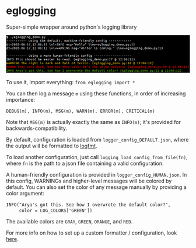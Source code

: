 # eglogging
Super-simple wrapper around python's logging library

![Eglogging Screenshot](screenshot.png)

To use it, import everything: `from eglogging import *`

You can then log a message `m` using these functions,
in order of increasing importance:

    DEBUG(m), INFO(m), MSG(m), WARN(m), ERROR(m), CRITICAL(m)

Note that `MSG(m)` is actually exactly the same as `INFO(m)`; it's provided for backwards-compatibility.

By default, configuration is loaded from `logger_config_DEFAULT.json`,
where the output will be formatted to
[logfmt](https://brandur.org/logfmt).

To load another configuration, just call `logging_load_config_from_file(fn)`,
where `fn` is the path to a json file containing a valid configuration.

A human-friendly configuration is provided in `logger_config_HUMAN.json`.
In this config, WARNINGs and higher-level messages will be colored by default.
You can also set the color of any message manually by providing a color argument:

```
INFO("Arya's got this. See how I overwrote the default color?",
     color = LOG_COLORS['GREEN'])
```

The available colors are `GRAY`, `GREEN`, `ORANGE`, and `RED`.

For more info on how to set up a custom formatter / configuration, look
[here](https://docs.python.org/3.6/library/logging.config.html#logging-config-dictschema).
